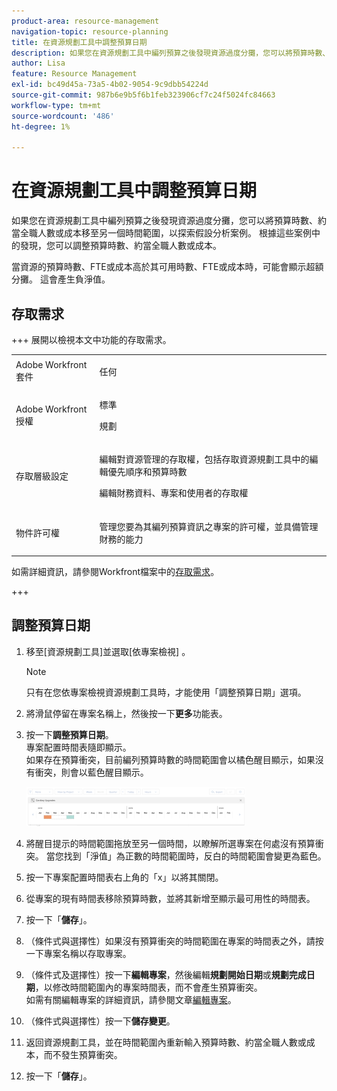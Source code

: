 ```yaml
---
product-area: resource-management
navigation-topic: resource-planning
title: 在資源規劃工具中調整預算日期
description: 如果您在資源規劃工具中編列預算之後發現資源過度分攤，您可以將預算時數、約當全職人數或成本移至另一個時間範圍，以探索假設分析案例。 根據這些案例中的發現，您可以調整預算時數、約當全職人數或成本。
author: Lisa
feature: Resource Management
exl-id: bc49d45a-73a5-4b02-9054-9c9dbb54224d
source-git-commit: 987b6e9b5f6b1feb323906cf7c24f5024fc84663
workflow-type: tm+mt
source-wordcount: '486'
ht-degree: 1%

---
```


# 在資源規劃工具中調整預算日期

如果您在資源規劃工具中編列預算之後發現資源過度分攤，您可以將預算時數、約當全職人數或成本移至另一個時間範圍，以探索假設分析案例。 根據這些案例中的發現，您可以調整預算時數、約當全職人數或成本。

當資源的預算時數、FTE或成本高於其可用時數、FTE或成本時，可能會顯示超額分攤。 這會產生負淨值。

## 存取需求

+++ 展開以檢視本文中功能的存取需求。

<table style="table-layout:auto"> 
 <col> 
 <col> 
 <tbody> 
  <tr> 
   <td>Adobe Workfront套件</td> 
   <td><p>任何</p></td>
  </tr> 
  <tr> 
   <td>Adobe Workfront授權</td> 
   <td><p>標準</p>
       <p>規劃</p></td> 
  </tr> 
  <tr> 
   <td>存取層級設定</td> 
   <td> <p>編輯對資源管理的存取權，包括存取資源規劃工具中的編輯優先順序和預算時數</p> <p>編輯財務資料、專案和使用者的存取權</p></td> 
  </tr> 
  <tr> 
   <td>物件許可權</td> 
   <td> <p>管理您要為其編列預算資訊之專案的許可權，並具備管理財務的能力</p></td> 
  </tr> 
 </tbody> 
</table>

如需詳細資訊，請參閱Workfront檔案中的[存取需求](/help/quicksilver/administration-and-setup/add-users/access-levels-and-object-permissions/access-level-requirements-in-documentation.md)。

+++

## 調整預算日期

1. 移至[資源規劃工具]並選取[依專案檢視] **&#x200B;**。

   >[!NOTE]
   >
   >只有在您依專案檢視資源規劃工具時，才能使用「調整預算日期」選項。

1. 將滑鼠停留在專案名稱上，然後按一下&#x200B;**更多**&#x200B;功能表。
1. 按一下&#x200B;**調整預算日期**。\
   專案配置時間表隨即顯示。\
   如果存在預算衝突，目前編列預算時數的時間範圍會以橘色醒目顯示，如果沒有衝突，則會以藍色醒目顯示。

   ![調整預算日期](assets/rp-adjust-budgeting-dates-with-no-done-button-350x63.png)

1. 將醒目提示的時間範圍拖放至另一個時間，以瞭解所選專案在何處沒有預算衝突。 當您找到「淨值」為正數的時間範圍時，反白的時間範圍會變更為藍色。
1. 按一下專案配置時間表右上角的「x」以將其關閉。
1. 從專案的現有時間表移除預算時數，並將其新增至顯示最可用性的時間表。
1. 按一下「**儲存**」。
1. （條件式與選擇性）如果沒有預算衝突的時間範圍在專案的時間表之外，請按一下專案名稱以存取專案。
1. （條件式及選擇性）按一下&#x200B;**編輯專案**，然後編輯&#x200B;**規劃開始日期**&#x200B;或&#x200B;**規劃完成日期**，以修改時間範圍內的專案時間表，而不會產生預算衝突。\
   如需有關編輯專案的詳細資訊，請參閱文章[編輯專案](../../manage-work/projects/manage-projects/edit-projects.md)。

1. （條件式與選擇性）按一下&#x200B;**儲存變更**。
1. 返回資源規劃工具，並在時間範圍內重新輸入預算時數、約當全職人數或成本，而不發生預算衝突。
1. 按一下「**儲存**」。
